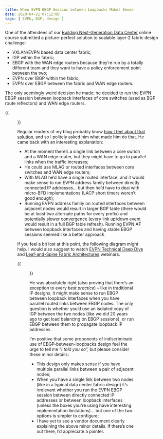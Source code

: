 ```yaml
---
title: When EVPN EBGP Session between Loopbacks Makes Sense
date: 2020-04-21 07:12:00
tags: [ EVPN, BGP, design ]
---
```

One of the attendees of our [Building Next-Generation Data Center](https://www.ipspace.net/Building_Next-Generation_Data_Center) online course submitted a picture-perfect solution to scalable layer-2 fabric design challenge:

* VXLAN/EVPN based data center fabric;
* IGP within the fabric;
* EBGP with the WAN edge routers because they’re run by a totally different team and they want to have a policy enforcement point between the two;
* EVPN over IBGP within the fabric;
* EVPN over EBGP between the fabric and WAN edge routers.

The only seemingly weird decision he made: he decided to run the EVPN EBGP session between loopback interfaces of core switches (used as BGP route reflectors) and WAN edge routers.
<!--more-->
{{<figure src="/2020/04/EVPN-EBGP-Loopback-Design.jpg" caption="EBGP EVPN session between loopback interfaces" >}}

Regular readers of my blog probably know [how I feel about that solution](https://www.ipspace.net/Data_Center_BGP/BGP_in_EVPN-Based_Data_Center_Fabrics), and so I politely asked him what made him do that. He came back with an interesting explanation:

* At the moment there’s a single link between a core switch and a WAN edge router, but they might have to go to parallel links when the traffic increases;
* He could use MLAG or routed interfaces between core switches and WAN edge routers;
* With MLAG he’d have a single routed interface, and it would make sense to run EVPN address family between directly connected IP addresses… but then he’d have to deal with micro-BFD implementations (LACP short timers weren’t good enough);
* Running EVPN address family on routed interfaces between adjacent nodes would result in larger BGP table (there would be at least two alternate paths for every prefix) and potentially slower convergence (every link up/down event would result in a full BGP table refresh). Running EVPN AF between loopback interfaces and having stable EBGP sessions seemed like a better approach.

If you feel a bit lost at this point, the following diagram might help. I would also suggest to watch [EVPN Technical Deep Dive](https://www.ipspace.net/EVPN_Technical_Deep_Dive) and [Leaf-and-Spine Fabric Architectures](https://www.ipspace.net/Leaf-and-Spine_Fabric_Architectures) webinars.

{{<figure src="/2020/04/EVPN-EBGP-Multilink-Options.jpg" caption="Design options for parallel links between EBGP neighbors" >}}

He was absolutely right (also proving that there’s an exception to every *best practice*) – like in traditional IP designs, it might make sense to run EBGP between loopback interfaces when you have parallel routed links between EBGP nodes. The only question is whether you’d use an isolated copy of IGP between the two nodes (like we did 20 years ago to get load balancing on EBGP sessions), or run EBGP between them to propagate loopback IP addresses.

I'm positive that some proponents of indiscriminate use of EBGP-between-loopbacks design feel the urge to tell me “*I told you so*”, but please consider these minor details:

* This design only makes sense if you have multiple parallel links between a pair of adjacent nodes;
* When you have a single link between two nodes (like in a typical data center fabric design) it’s irrelevant whether you run the EVPN EBGP session between directly connected IP addresses or between loopback interfaces (unless the boxes you're using have interesting implementation limitations)… but one of the two options is simpler to configure;
* I have yet to see a vendor document clearly explaining the above minor details. If there’s one out there, I’d appreciate a pointer.
